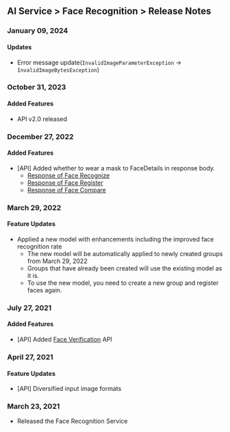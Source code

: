 ## AI Service > Face Recognition > Release Notes

### January 09, 2024

#### Updates

* Error message update(`InvalidImageParameterException` -> `InvalidImageBytesException`)

### October 31, 2023

#### Added Features

* API v2.0 released

### December 27, 2022

#### Added Features

* [API] Added whether to wear a mask to FaceDetails in response body.
    * [Response of Face Recognize](./api-guide/#detect-face-response)
    * [Response of Face Register](./api-guide/#add-face-response)
    * [Response of Face Compare](./api-guide/#compare-face-response)

### March 29, 2022

#### Feature Updates

* Applied a new model with enhancements including the improved face recognition rate
    * The new model will be automatically applied to newly created groups from March 29, 2022
    * Groups that have already been created will use the existing model as it is.
    * To use the new model, you need to create a new group and register faces again.

### July 27, 2021

#### Added Features

* [API] Added [Face Verification](./api-guide/#face-verification) API

### April 27, 2021

#### Feature Updates

* [API] Diversified input image formats

### March 23, 2021

* Released the Face Recognition Service

